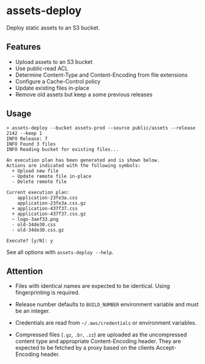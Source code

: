 # assets-deploy

Deploy static assets to an S3 bucket.

## Features

* Upload assets to an S3 bucket
* Use public-read ACL
* Determine Content-Type and Content-Encoding from file extensions
* Configure a Cache-Control policy
* Update existing files in-place
* Remove old assets but keep a some previous releases

## Usage

```
> assets-deploy --bucket assets-prod --source public/assets --release 2142 --keep 1
INFO Release: 7
INFO Found 3 files
INFO Reading bucket for existing files...

An execution plan has been generated and is shown below.
Actions are indicated with the following symbols:
  + Upload new file
  ~ Update remote file in-place
  - Delete remote file

Current execution plan:
    application-23fe3a.css
    application-23fe3a.css.gz
  + application-437f37.css
  + application-437f37.css.gz
  ~ logo-3aef33.png
  - old-34de30.css
  - old-34de30.css.gz

Execute? [y/N]: y

```

See all options with `assets-deploy --help`.

## Attention

* Files with identical names are expected to be identical. Using fingerprinting is required.

* Release number defaults to `BUILD_NUMBER` environment variable and must be an integer.

* Credentials are read from `~/.aws/credentials` or environment variables.

* Compressed files (`.gz`, `.br`, `.zz`) are uploaded as the uncompressed content type and appropriate Content-Encoding header. They are expected to be fetched by a proxy based on the clients Accept-Encoding header.
